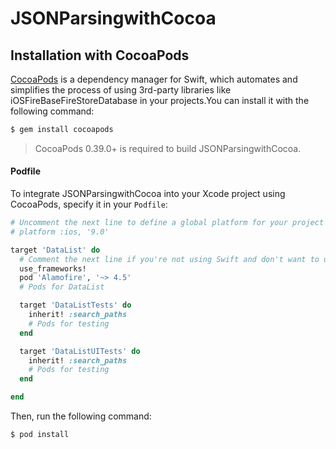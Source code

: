 # JSONParsingwithCocoa


## Installation with CocoaPods

[CocoaPods](http://cocoapods.org) is a dependency manager for Swift, which automates and simplifies the process of using 3rd-party libraries like iOSFireBaseFireStoreDatabase in your projects.You can install it with the following command:

```bash
$ gem install cocoapods
```

> CocoaPods 0.39.0+ is required to build JSONParsingwithCocoa.

#### Podfile

To integrate JSONParsingwithCocoa into your Xcode project using CocoaPods, specify it in your `Podfile`:

```ruby
# Uncomment the next line to define a global platform for your project
# platform :ios, '9.0'

target 'DataList' do
  # Comment the next line if you're not using Swift and don't want to use dynamic frameworks
  use_frameworks!
  pod 'Alamofire', '~> 4.5'
  # Pods for DataList

  target 'DataListTests' do
    inherit! :search_paths
    # Pods for testing
  end

  target 'DataListUITests' do
    inherit! :search_paths
    # Pods for testing
  end

end

```

Then, run the following command:

```bash
$ pod install
